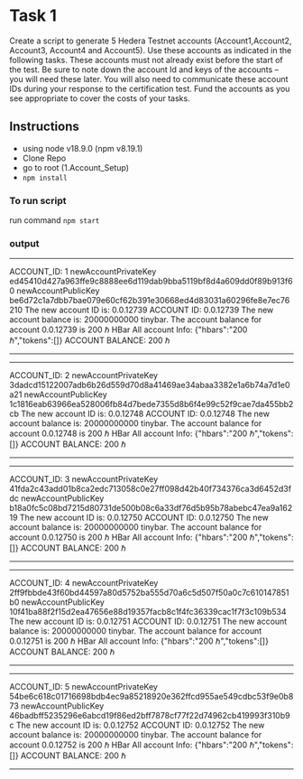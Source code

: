 # Task 1
Create a script to generate 5 Hedera Testnet accounts
(Account1,Account2, Account3, Account4 and Account5).
Use these accounts as indicated in the following tasks.
These accounts must not already exist before the start of the test.
Be sure to note down the account Id and keys of the accounts –
you will need these later. You will also need to communicate
these account IDs during your response to the certification test.
Fund the accounts as you see appropriate to cover the costs
of your tasks.

## Instructions
- using node v18.9.0 (npm v8.19.1)
- Clone Repo
- go to root (1.Account_Setup)
- `npm install`

### To run script
run command  `npm start`

### output
________________________________
ACCOUNT_ID: 1
newAccountPrivateKey ed45410d427a963ffe9c8888ee6d119dab9bba5119bf8d4a609dd0f89b913f60
newAccountPublicKey be6d72c1a7dbb7bae079e60cf62b391e30668ed4d83031a60296fe8e7ec76210
The new account ID is: 0.0.12739
ACCOUNT ID:  0.0.12739
The new account balance is: 20000000000 tinybar.
The account balance for account 0.0.12739 is 200 ℏ HBar
All account Info:
{"hbars":"200 ℏ","tokens":[]}
ACCOUNT BALANCE:  200 ℏ
________________________________
________________________________
ACCOUNT_ID: 2
newAccountPrivateKey 3dadcd15122007adb6b26d559d70d8a41469ae34abaa3382e1a6b74a7d1e0a21
newAccountPublicKey 1c1816eab63966ea528006fb84d7bede7355d8b6f4e99c52f9cae7da455bb2cb
The new account ID is: 0.0.12748
ACCOUNT ID:  0.0.12748
The new account balance is: 20000000000 tinybar.
The account balance for account 0.0.12748 is 200 ℏ HBar
All account Info:
{"hbars":"200 ℏ","tokens":[]}
ACCOUNT BALANCE:  200 ℏ
________________________________
________________________________
ACCOUNT_ID: 3
newAccountPrivateKey 41fda2c43add01b8ca2edc713058c0e27ff098d42b40f734376ca3d6452d3fdc
newAccountPublicKey b18a0fc5c08bd7215d80731de500b08c6a33df76d5b95b78abebc47ea9a16219
The new account ID is: 0.0.12750
ACCOUNT ID:  0.0.12750
The new account balance is: 20000000000 tinybar.
The account balance for account 0.0.12750 is 200 ℏ HBar
All account Info:
{"hbars":"200 ℏ","tokens":[]}
ACCOUNT BALANCE:  200 ℏ
________________________________
________________________________
ACCOUNT_ID: 4
newAccountPrivateKey 2ff9fbbde43f60bd44597a80d5752ba555d70a6c5d507f50a0c7c610147851b0
newAccountPublicKey 10f41ba88f2f15d2ea47656e88d19357facb8c1f4fc36339cac1f7f3c109b534
The new account ID is: 0.0.12751
ACCOUNT ID:  0.0.12751
The new account balance is: 20000000000 tinybar.
The account balance for account 0.0.12751 is 200 ℏ HBar
All account Info:
{"hbars":"200 ℏ","tokens":[]}
ACCOUNT BALANCE:  200 ℏ
________________________________
________________________________
ACCOUNT_ID: 5
newAccountPrivateKey 54be6c618c01716698bdb4ec9a85218920e362ffcd955ae549cdbc53f9e0b873
newAccountPublicKey 46badbff5235296e6abcd19f86ed2bff7878cf77f22d74962cb419993f310b9c
The new account ID is: 0.0.12752
ACCOUNT ID:  0.0.12752
The new account balance is: 20000000000 tinybar.
The account balance for account 0.0.12752 is 200 ℏ HBar
All account Info:
{"hbars":"200 ℏ","tokens":[]}
ACCOUNT BALANCE:  200 ℏ
________________________________

